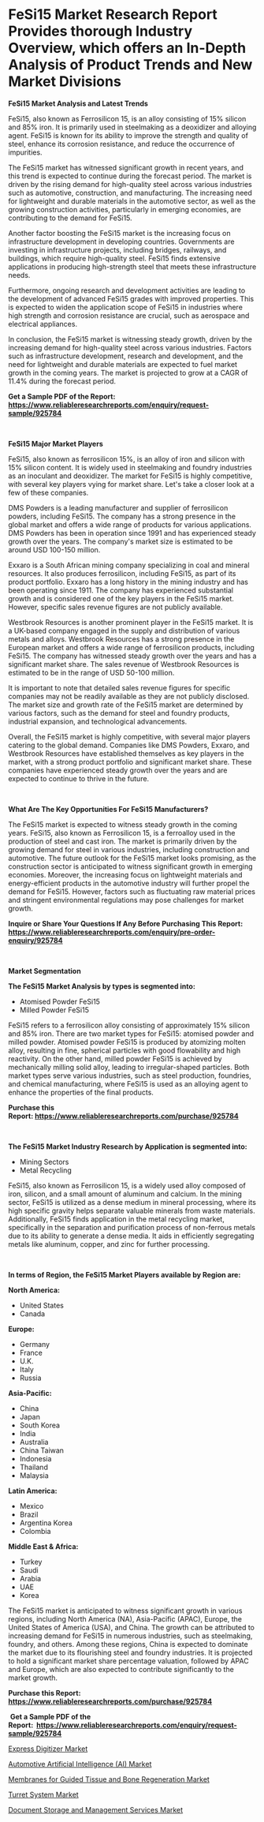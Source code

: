 <p><h1>FeSi15 Market Research Report Provides thorough Industry Overview, which offers an In-Depth Analysis of Product Trends and New Market Divisions</h1></p><p><strong>FeSi15 Market Analysis and Latest Trends</strong></p>
<p><p>FeSi15, also known as Ferrosilicon 15, is an alloy consisting of 15% silicon and 85% iron. It is primarily used in steelmaking as a deoxidizer and alloying agent. FeSi15 is known for its ability to improve the strength and quality of steel, enhance its corrosion resistance, and reduce the occurrence of impurities.</p><p>The FeSi15 market has witnessed significant growth in recent years, and this trend is expected to continue during the forecast period. The market is driven by the rising demand for high-quality steel across various industries such as automotive, construction, and manufacturing. The increasing need for lightweight and durable materials in the automotive sector, as well as the growing construction activities, particularly in emerging economies, are contributing to the demand for FeSi15.</p><p>Another factor boosting the FeSi15 market is the increasing focus on infrastructure development in developing countries. Governments are investing in infrastructure projects, including bridges, railways, and buildings, which require high-quality steel. FeSi15 finds extensive applications in producing high-strength steel that meets these infrastructure needs.</p><p>Furthermore, ongoing research and development activities are leading to the development of advanced FeSi15 grades with improved properties. This is expected to widen the application scope of FeSi15 in industries where high strength and corrosion resistance are crucial, such as aerospace and electrical appliances.</p><p>In conclusion, the FeSi15 market is witnessing steady growth, driven by the increasing demand for high-quality steel across various industries. Factors such as infrastructure development, research and development, and the need for lightweight and durable materials are expected to fuel market growth in the coming years. The market is projected to grow at a CAGR of 11.4% during the forecast period.</p></p>
<p><strong>Get a Sample PDF of the Report:&nbsp; <a href="https://www.reliableresearchreports.com/enquiry/request-sample/925784">https://www.reliableresearchreports.com/enquiry/request-sample/925784</a></strong></p>
<p>&nbsp;</p>
<p><strong>FeSi15 Major Market Players</strong></p>
<p><p>FeSi15, also known as ferrosilicon 15%, is an alloy of iron and silicon with 15% silicon content. It is widely used in steelmaking and foundry industries as an inoculant and deoxidizer. The market for FeSi15 is highly competitive, with several key players vying for market share. Let's take a closer look at a few of these companies.</p><p>DMS Powders is a leading manufacturer and supplier of ferrosilicon powders, including FeSi15. The company has a strong presence in the global market and offers a wide range of products for various applications. DMS Powders has been in operation since 1991 and has experienced steady growth over the years. The company's market size is estimated to be around USD 100-150 million.</p><p>Exxaro is a South African mining company specializing in coal and mineral resources. It also produces ferrosilicon, including FeSi15, as part of its product portfolio. Exxaro has a long history in the mining industry and has been operating since 1911. The company has experienced substantial growth and is considered one of the key players in the FeSi15 market. However, specific sales revenue figures are not publicly available.</p><p>Westbrook Resources is another prominent player in the FeSi15 market. It is a UK-based company engaged in the supply and distribution of various metals and alloys. Westbrook Resources has a strong presence in the European market and offers a wide range of ferrosilicon products, including FeSi15. The company has witnessed steady growth over the years and has a significant market share. The sales revenue of Westbrook Resources is estimated to be in the range of USD 50-100 million.</p><p>It is important to note that detailed sales revenue figures for specific companies may not be readily available as they are not publicly disclosed. The market size and growth rate of the FeSi15 market are determined by various factors, such as the demand for steel and foundry products, industrial expansion, and technological advancements.</p><p>Overall, the FeSi15 market is highly competitive, with several major players catering to the global demand. Companies like DMS Powders, Exxaro, and Westbrook Resources have established themselves as key players in the market, with a strong product portfolio and significant market share. These companies have experienced steady growth over the years and are expected to continue to thrive in the future.</p></p>
<p>&nbsp;</p>
<p><strong>What Are The Key Opportunities For FeSi15 Manufacturers?</strong></p>
<p><p>The FeSi15 market is expected to witness steady growth in the coming years. FeSi15, also known as Ferrosilicon 15, is a ferroalloy used in the production of steel and cast iron. The market is primarily driven by the growing demand for steel in various industries, including construction and automotive. The future outlook for the FeSi15 market looks promising, as the construction sector is anticipated to witness significant growth in emerging economies. Moreover, the increasing focus on lightweight materials and energy-efficient products in the automotive industry will further propel the demand for FeSi15. However, factors such as fluctuating raw material prices and stringent environmental regulations may pose challenges for market growth.</p></p>
<p><strong>Inquire or Share Your Questions If Any Before Purchasing This Report: <a href="https://www.reliableresearchreports.com/enquiry/pre-order-enquiry/925784">https://www.reliableresearchreports.com/enquiry/pre-order-enquiry/925784</a></strong></p>
<p>&nbsp;</p>
<p><strong>Market Segmentation</strong></p>
<p><strong>The FeSi15 Market Analysis by types is segmented into:</strong></p>
<p><ul><li>Atomised Powder FeSi15</li><li>Milled Powder FeSi15</li></ul></p>
<p><p>FeSi15 refers to a ferrosilicon alloy consisting of approximately 15% silicon and 85% iron. There are two market types for FeSi15: atomised powder and milled powder. Atomised powder FeSi15 is produced by atomizing molten alloy, resulting in fine, spherical particles with good flowability and high reactivity. On the other hand, milled powder FeSi15 is achieved by mechanically milling solid alloy, leading to irregular-shaped particles. Both market types serve various industries, such as steel production, foundries, and chemical manufacturing, where FeSi15 is used as an alloying agent to enhance the properties of the final products.</p></p>
<p><strong>Purchase this Report:&nbsp;<a href="https://www.reliableresearchreports.com/purchase/925784">https://www.reliableresearchreports.com/purchase/925784</a></strong></p>
<p>&nbsp;</p>
<p><strong>The FeSi15 Market Industry Research by Application is segmented into:</strong></p>
<p><ul><li>Mining Sectors</li><li>Metal Recycling</li></ul></p>
<p><p>FeSi15, also known as Ferrosilicon 15, is a widely used alloy composed of iron, silicon, and a small amount of aluminum and calcium. In the mining sector, FeSi15 is utilized as a dense medium in mineral processing, where its high specific gravity helps separate valuable minerals from waste materials. Additionally, FeSi15 finds application in the metal recycling market, specifically in the separation and purification process of non-ferrous metals due to its ability to generate a dense media. It aids in efficiently segregating metals like aluminum, copper, and zinc for further processing.</p></p>
<p>&nbsp;</p>
<p><strong>In terms of Region, the FeSi15 Market Players available by Region are:</strong></p>
<p>
    <p> <strong> North America: </strong>
        <ul>
            <li>United States</li>
            <li>Canada</li>
        </ul>
        </p> 
    <p> <strong> Europe: </strong>
        <ul>
            <li>Germany</li>
            <li>France</li>
            <li>U.K.</li>
            <li>Italy</li>
            <li>Russia</li>
        </ul>
        </p> 
    <p> <strong> Asia-Pacific: </strong>
        <ul>
            <li>China</li>
            <li>Japan</li>
            <li>South Korea</li>
            <li>India</li>
            <li>Australia</li>
            <li>China Taiwan</li>
            <li>Indonesia</li>
            <li>Thailand</li>
            <li>Malaysia</li>
        </ul>
        </p> 
    <p> <strong> Latin America: </strong>
        <ul>
            <li>Mexico</li>
            <li>Brazil</li>
            <li>Argentina Korea</li>
            <li>Colombia</li>
        </ul>
        </p> 
    <p> <strong> Middle East & Africa: </strong>
        <ul>
            <li>Turkey</li>
            <li>Saudi</li>
            <li>Arabia</li>
            <li>UAE</li>
            <li>Korea</li>
        </ul>
    </p>
    </p>
<p><p>The FeSi15 market is anticipated to witness significant growth in various regions, including North America (NA), Asia-Pacific (APAC), Europe, the United States of America (USA), and China. The growth can be attributed to increasing demand for FeSi15 in numerous industries, such as steelmaking, foundry, and others. Among these regions, China is expected to dominate the market due to its flourishing steel and foundry industries. It is projected to hold a significant market share percentage valuation, followed by APAC and Europe, which are also expected to contribute significantly to the market growth.</p></p>
<p><strong>Purchase this Report: <a href="https://www.reliableresearchreports.com/purchase/925784">https://www.reliableresearchreports.com/purchase/925784</a></strong></p>
<p>&nbsp;<strong>Get a Sample PDF of the Report:&nbsp;&nbsp;<a href="https://www.reliableresearchreports.com/enquiry/request-sample/925784">https://www.reliableresearchreports.com/enquiry/request-sample/925784</a></strong></p>
<p><strong></strong></p>
<p><p><a href="https://www.linkedin.com/pulse/express-digitizer-market-insights-players-forecast-till/">Express Digitizer Market</a></p><p><a href="https://medium.com/@verladurgan/automotive-artificial-intelligence-ai-market-size-growth-forecast-2023-2030-6bca0e6991d6">Automotive Artificial Intelligence (AI) Market</a></p><p><a href="https://www.linkedin.com/pulse/membranes-guided-tissue-bone-regeneration-market-share-amp/">Membranes for Guided Tissue and Bone Regeneration Market</a></p><p><a href="https://medium.com/@deirdreclark76/turret-system-market-size-growth-forecast-2023-2030-94201ff19951">Turret System Market</a></p><p><a href="https://www.linkedin.com/pulse/document-storage-management-services-market-size-2023-2030/">Document Storage and Management Services Market</a></p></p>